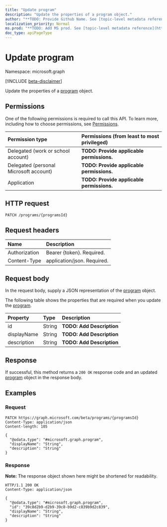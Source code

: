 ```yaml
---
title: "Update program"
description: "Update the properties of a program object."
author: "**TODO: Provide Github Name. See [topic-level metadata reference](https://msgo.azurewebsites.net/add/document/guidelines/metadata.html#topic-level-metadata)**"
localization_priority: Normal
ms.prod: "**TODO: Add MS prod. See [topic-level metadata reference](https://msgo.azurewebsites.net/add/document/guidelines/metadata.html#topic-level-metadata)**"
doc_type: apiPageType
---
```


# Update program
Namespace: microsoft.graph

[!INCLUDE [beta-disclaimer](../../includes/beta-disclaimer.md)]

Update the properties of a [program](../resources/program.md) object.

## Permissions
One of the following permissions is required to call this API. To learn more, including how to choose permissions, see [Permissions](/graph/permissions-reference).

|Permission type|Permissions (from least to most privileged)|
|:---|:---|
|Delegated (work or school account)|**TODO: Provide applicable permissions.**|
|Delegated (personal Microsoft account)|**TODO: Provide applicable permissions.**|
|Application|**TODO: Provide applicable permissions.**|

## HTTP request

<!-- {
  "blockType": "ignored"
}
-->
``` http
PATCH /programs/{programsId}
```

## Request headers
|Name|Description|
|:---|:---|
|Authorization|Bearer {token}. Required.|
|Content-Type|application/json. Required.|

## Request body
In the request body, supply a JSON representation of the [program](../resources/program.md) object.

The following table shows the properties that are required when you update the [program](../resources/program.md).

|Property|Type|Description|
|:---|:---|:---|
|id|String|**TODO: Add Description**|
|displayName|String|**TODO: Add Description**|
|description|String|**TODO: Add Description**|



## Response

If successful, this method returns a `200 OK` response code and an updated [program](../resources/program.md) object in the response body.

## Examples

### Request
<!-- {
  "blockType": "request",
  "name": "update_program"
}
-->
``` http
PATCH https://graph.microsoft.com/beta/programs/{programsId}
Content-Type: application/json
Content-length: 105

{
  "@odata.type": "#microsoft.graph.program",
  "displayName": "String",
  "description": "String"
}
```


### Response
**Note:** The response object shown here might be shortened for readability.
<!-- {
  "blockType": "response",
  "truncated": true
}
-->
``` http
HTTP/1.1 200 OK
Content-Type: application/json

{
  "@odata.type": "#microsoft.graph.program",
  "id": "39c8d2b9-d2b9-39c8-b9d2-c839b9d2c839",
  "displayName": "String",
  "description": "String"
}
```

